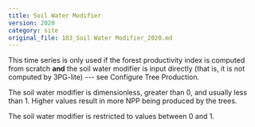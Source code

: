 ```yaml
---
title: Soil Water Modifier
version: 2020
category: site
original_file: 183_Soil Water Modifier_2020.md
---
```


This time series is only used if the forest productivity index is
computed from scratch **and** the soil water modifier is input directly
(that is, it is not computed by 3PG-lite) --- see Configure Tree
Production.

The soil water modifier is dimensionless, greater than 0, and usually
less than 1. Higher values result in more NPP being produced by the
trees.

The soil water modifier is restricted to values between 0 and 1.
